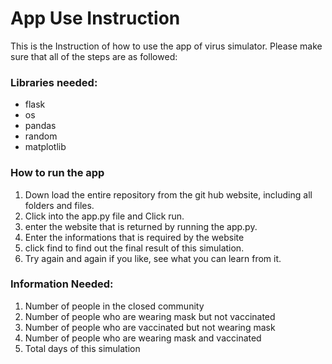
# App Use Instruction

This is the Instruction of how to use the app of virus simulator.
Please make sure that all of the steps are as followed:

### Libraries needed: 
- flask
- os
- pandas
- random
- matplotlib
### How to run the app
1. Down load the entire repository from the git hub website, including all folders and files.
2. Click into the app.py file and Click run.
3. enter the website that is returned by running the app.py.
4. Enter the informations that is required by the website
5. click find to find out the final result of this simulation.
6. Try again and again if you like, see what you can learn from it.

### Information Needed:
1. Number of people in the closed community 
2. Number of people who are wearing mask but not vaccinated
3. Number of people who are vaccinated but not wearing mask
4. Number of people who are wearing mask and vaccinated
5. Total days of this simulation

